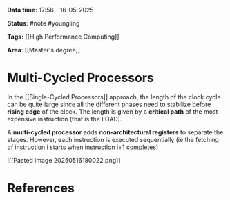 **Data time:** 17:56 - 16-05-2025

**Status**: #note #youngling 

**Tags:** [[High Performance Computing]] 

**Area**: [[Master's degree]]
# Multi-Cycled Processors

In the [[Single-Cycled Processors]] approach, the length of the clock cycle can be quite large since all the different phases need to stabilize before **rising edge** of the clock. The length is given by a **critical path** of the most expensive instruction (that is the LOAD).

A **multi-cycled processor** adds **non-architectural registers** to separate the stages. However, each instruction is executed sequentially (ie the fetching of instruction i starts when instruction i+1 completes)

![[Pasted image 20250516180022.png]]
# References